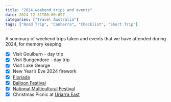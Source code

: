 ```yaml
---
title: "2024 weekend trips and events"
date: 2024-12-31T00:00:09Z
categories: ["Travel Australia"]
tags: ["Road Trip", "Canberra", "Checklist", "Short Trip"]
---
```


A summary of weekend trips taken and events that we have attended during 2024, for memory keeping. 

- [x] Visit Goulburn - day trip
- [x] Visit Bungendore - day trip
- [x] Visit Lake George
- [x] New Year’s Eve 2024 firework
- [x] [Floriade](https://floriadeaustralia.com)
- [x] [Balloon Festival](https://canberraballoonspectacular.com)
- [x] [National Multicultural Festival](https://multiculturalfestival.com.au)
- [x] Christmas Picnic at [Uriarra East](https://www.parks.act.gov.au/find-a-nature-park/murrumbidgee-river-corridor/uriarra-crossing)